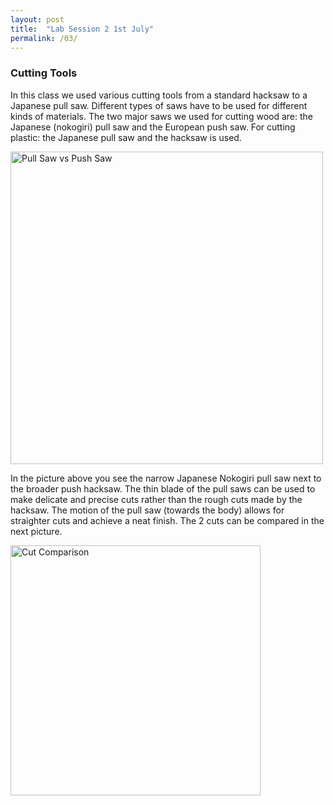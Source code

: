 ```yaml
---
layout: post
title:  "Lab Session 2 1st July"
permalink: /03/
---
```


### Cutting Tools

In this class we used various cutting tools from a standard hacksaw to a Japanese pull saw. Different types of saws have to be used for different kinds of materials. The two major saws we used for cutting wood are: the Japanese (nokogiri) pull saw and the European push saw. For cutting plastic: the Japanese pull saw and the hacksaw is used.


<img src="pullpush.jpeg" alt="Pull Saw vs Push Saw" style="height: 500px; max-width: 500%">

In the picture above you see the narrow Japanese Nokogiri pull saw next to the broader push hacksaw. The thin blade of the pull saws can be used to make delicate and precise cuts rather than the rough cuts made by the hacksaw. The motion of the pull saw (towards the body) allows for straighter cuts and achieve a neat finish. The 2 cuts can be compared in the next picture.

<img src="cuts.jpeg" alt="Cut Comparison" style="height: 400px; max-width: 400%">




<!-- You can include comments that will not be translated to HTML -->

<!-- You can include links and images in the following format: -->



